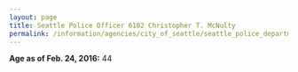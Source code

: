 ```yaml
---
layout: page
title: Seattle Police Officer 6102 Christopher T. McNulty
permalink: /information/agencies/city_of_seattle/seattle_police_department/copbook/6102/
---
```


**Age as of Feb. 24, 2016:** 44
